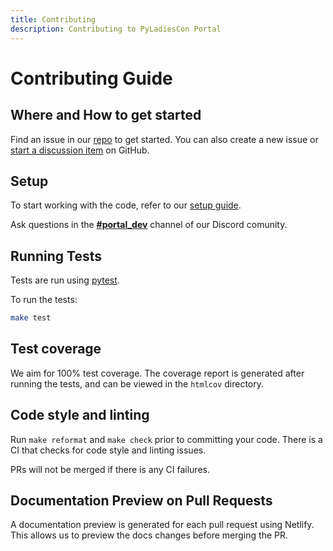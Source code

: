 ```yaml
---
title: Contributing
description: Contributing to PyLadiesCon Portal
---
```


# Contributing Guide

## Where and How to get started

Find an issue in our [repo](https://github.com/pyladies/pyladiescon-portal) to get started. You can also create a new issue or [start a discussion item](https://github.com/pyladies/pyladiescon-portal/discussions) on GitHub.

## Setup

To start working with the code, refer to our [setup guide](/developer/setup/).

Ask questions in the **[#portal_dev](https://discord.gg/X6fcufjb)** channel of our Discord comunity.

## Running Tests

Tests are run using [pytest](https://docs.pytest.org/en/latest/).

To run the tests:

```bash
make test
```

## Test coverage

We aim for 100% test coverage. The coverage report is generated after running the tests, and can be viewed in the `htmlcov` directory.

## Code style and linting

Run ``make reformat`` and ``make check`` prior to committing your code.
There is a CI that checks for code style and linting issues.

PRs will not be merged if there is any CI failures.

## Documentation Preview on Pull Requests

A documentation preview is generated for each pull request using Netlify. This allows us to preview
the docs changes before merging the PR.
